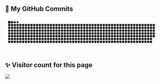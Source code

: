 ## 🎉 My GitHub Commits

<picture>
  <source media="(prefers-color-scheme: dark)" srcset="https://raw.githubusercontent.com/tzxawa/tzxawa/output/github-contribution-grid-snake-dark.svg">
  <source media="(prefers-color-scheme: light)" srcset="https://raw.githubusercontent.com/tzxawa/tzxawa/output/github-contribution-grid-snake.svg">
  <img alt="github contribution grid snake animation" src="https://raw.githubusercontent.com/tzxawa/tzxawa/output/github-contribution-grid-snake.svg">
</picture>

<br>

## ✨ Visitor count for this page

![](https://moe-counter.glitch.me/get/@tzxawa.github.readme)
